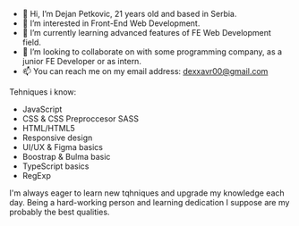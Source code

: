 - 👋 Hi, I’m Dejan Petkovic, 21 years old and based in Serbia.
- 👀 I’m interested in Front-End Web Development.
- 🌱 I’m currently learning advanced features of FE Web Development field.
- 💞️ I’m looking to collaborate on with some programming company, as a junior FE Developer or as intern.
- 📫 You can reach me on my email address: dexxavr00@gmail.com

Tehniques i know: 
- JavaScript
- CSS & CSS Preproccesor SASS
- HTML/HTML5
- Responsive design
- UI/UX & Figma basics
- Boostrap & Bulma basic
- TypeScript basics
- RegExp

I'm always eager to learn new tqhniques and upgrade my knowledge each day.
Being a hard-working person and learning dedication I suppose are my probably the best qualities. 
